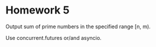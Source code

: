 # Homework 5

Output sum of prime numbers in the specified range [n, m).

Use concurrent.futures or/and asyncio.

